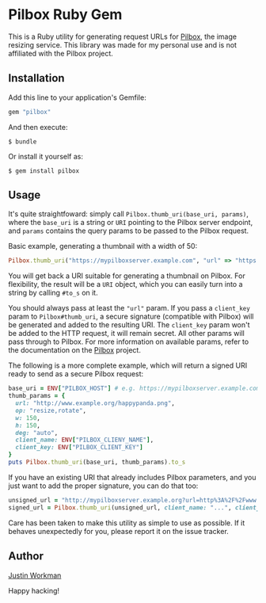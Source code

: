 Pilbox Ruby Gem
===============

This is a Ruby utility for generating request URLs for [Pilbox][0], the image resizing service. This library was made for my personal use and is not affiliated with the Pilbox project.

Installation
------------

Add this line to your application's Gemfile:

```ruby
gem "pilbox"
```

And then execute:

```shell
$ bundle
```

Or install it yourself as:

```shell
$ gem install pilbox
```

Usage
-----

It's quite straightfoward: simply call `Pilbox.thumb_uri(base_uri, params)`, where the `base_uri` is a string or `URI` pointing to the Pilbox server endpoint, and `params` contains the query params to be passed to the Pilbox request.

Basic example, generating a thumbnail with a width of 50:

```ruby
Pilbox.thumb_uri("https://mypilboxserver.example.com", "url" => "https://example.org/funnykittens.jpg", "w" => 50)
```

You will get back a URI suitable for generating a thumbnail on Pilbox. For flexibility, the result will be a `URI` object, which you can easily turn into a string by calling `#to_s` on it.

You should always pass at least the `"url"` param. If you pass a `client_key` param to `Pilbox#thumb_uri`, a secure signature (compatible with Pilbox) will be generated and added to the resulting URI. The `client_key` param won't be added to the HTTP request, it will remain secret. All other params will pass through to Pilbox. For more information on available params, refer to the documentation on the [Pilbox][0] project.

The following is a more complete example, which will return a signed URI ready to send as a secure Pilbox request:

```ruby
base_uri = ENV["PILBOX_HOST"] # e.g. https://mypilboxserver.example.com
thumb_params = {
  url: "http://www.example.org/happypanda.png",
  op: "resize,rotate",
  w: 150,
  h: 150,
  deg: "auto",
  client_name: ENV["PILBOX_CLIENY_NAME"],
  client_key: ENV["PILBOX_CLIENT_KEY"]
}
puts Pilbox.thumb_uri(base_uri, thumb_params).to_s
```

If you have an existing URI that already includes Pilbox parameters, and you just want to add the proper signature, you can do that too:

```ruby
unsigned_url = "http://mypilboxserver.example.org?url=http%3A%2F%2Fwww.example.com%2Fimage.jpg&w=250&h=80"
signed_url = Pilbox.thumb_uri(unsigned_url, client_name: "...", client_key: "...").to_s
```

Care has been taken to make this utility as simple to use as possible. If it behaves unexpectedly for you, please report it on the issue tracker.

Author
------

[Justin Workman](mailto:xtagon@gmail.com)

Happy hacking!


[0]: https://github.com/agschwender/pilbox
